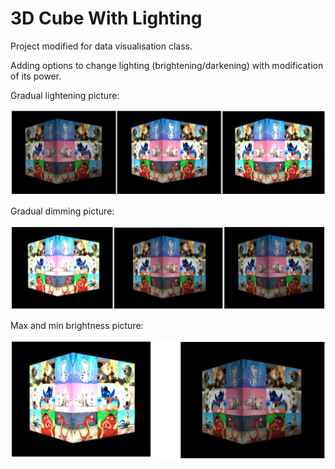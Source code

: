 # 3D Cube With Lighting
Project modified for data visualisation class.

Adding options to change lighting (brightening/darkening) with modification of its power.

Gradual lightening picture:

![1](https://github.com/weronikaabednarz/3D-cube-with-lighting/blob/master/images/1.jpg)

Gradual dimming picture:

![2](https://github.com/weronikaabednarz/3D-cube-with-lighting/blob/master/images/2.jpg)

Max and min brightness picture:

![3](https://github.com/weronikaabednarz/3D-cube-with-lighting/blob/master/images/3.jpg)
